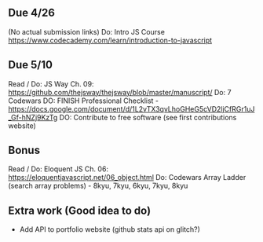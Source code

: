 ## Due 4/26
(No actual submission links)
Do: Intro JS Course https://www.codecademy.com/learn/introduction-to-javascript

## Due 5/10
Read / Do: JS Way Ch. 09: https://github.com/thejsway/thejsway/blob/master/manuscript/
Do: 7 Codewars
DO: FINISH Professional Checklist - https://docs.google.com/document/d/1L2vTX3qvLhoGHeG5cVD2ljCfRGr1uJ_Gf-hNZj9KzTg
DO: Contribute to free software (see first contributions website)

## Bonus
Read / Do: Eloquent JS Ch. 06: https://eloquentjavascript.net/06_object.html
Do: Codewars Array Ladder (search array problems) - 8kyu, 7kyu, 6kyu, 7kyu, 8kyu  

## Extra work (Good idea to do)
- Add API to portfolio website (github stats api on glitch?)